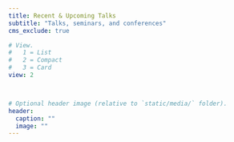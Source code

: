 ```yaml
---
title: Recent & Upcoming Talks
subtitle: "Talks, seminars, and conferences"
cms_exclude: true

# View.
#   1 = List
#   2 = Compact
#   3 = Card
view: 2



# Optional header image (relative to `static/media/` folder).
header:
  caption: ""
  image: ""
---
```

